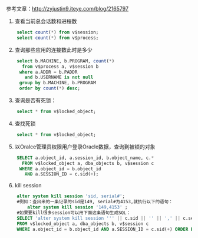 参考文章：http://zyjustin9.iteye.com/blog/2165797  
1. 查看当前总会话数和进程数
```SQL
    select count(*) from v$session;   
    select count(*) from v$process; 
```

2. 查询那些应用的连接数此时是多少
```SQL
    select b.MACHINE, b.PROGRAM, count(*)  
      from v$process a, v$session b  
     where a.ADDR = b.PADDR  
       and b.USERNAME is not null  
     group by b.MACHINE, b.PROGRAM  
     order by count(*) desc; 
```
 
3. 查询是否有死锁：
```SQL
    select * from v$locked_object; 
```

4. 查找死锁
```SQL
    select * from v$locked_object;  
```
    
5. 以Oralce管理员权限用户登录Oracle数据，查询到被锁的对象
```SQL
    SELECT a.object_id, a.session_id, b.object_name, c.*  
      FROM v$locked_object a, dba_objects b, v$session c  
     WHERE a.object_id = b.object_id  
       AND a.SESSION_ID = c.sid(+);
 ```
       
6. kill session
```SQL
    alter system kill session 'sid, serial#';  
    #例如：查出来的一条记录的sid是149, serial#为4153,就执行以下的语句：
        alter system kill session '149,4153' ;
    #如果要kill很多session可以用下面这条语句生成SQL：
    SELECT 'alter system kill session ''' || c.sid || '' || ',' || c.serial# ||''';'
	FROM v$locked_object a, dba_objects b, v$session c
 	WHERE a.object_id = b.object_id AND a.SESSION_ID = c.sid(+) ORDER BY logon_time;
```  
